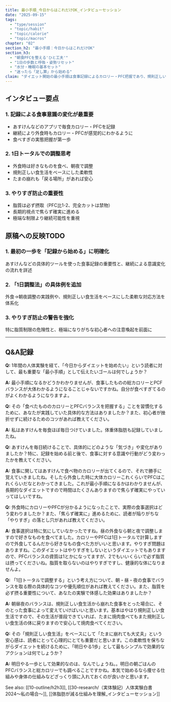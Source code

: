 ```yaml
---
title: 最小手順_今日からはこれだけOK_インタビューセッション
date: "2025-09-15"
tags:
  - "type/session"
  - "topic/habit"
  - "topic/calorie"
  - "topic/macros"
chapter: "02"
section_h2: "最小手順：今日からはこれだけOK"
section_h3:
  - "朝食PFCを整える'ひと工夫'"
  - "1日の歩数と呼吸・姿勢リセット"
  - "水分・睡眠の基本セット"
  - "迷ったら「足し算」から始める"
claim: "ダイエット開始の最小手順は食事記録によるカロリー・PFC把握であり、規則正しい食生活をベースにした1日調整法で柔軟性を保つことが継続の鍵。"
---
```


## インタビュー要点

### 1. 記録による食事意識の変化が最重要
- あすけんなどのアプリで毎食カロリー・PFCを記録
- 継続により外食時もカロリー・PFCが感覚的にわかるように
- 食べすぎの実態把握が第一歩

### 2. 1日トータルでの調整思考
- 外食時は好きなものを食べ、朝夜で調整
- 規則正しい食生活をベースにした柔軟性
- たまの崩れも「戻る場所」があれば安心

### 3. やりすぎ防止の重要性
- 脂質は必ず摂取（PFC比1-2、完全カットは禁物）
- 長期的視点で焦らず確実に進める
- 極端な制限より継続可能性を重視

## 原稿への反映TODO

### 1. 最初の一歩を「記録から始める」に明確化
あすけんなどの具体的ツールを使った食事記録の重要性と、継続による意識変化の流れを詳述

### 2. 「1日調整法」の具体例を追加
外食→朝夜調整の実践例や、規則正しい食生活をベースにした柔軟な対応方法を体系化

### 3. やりすぎ防止の警告を強化
特に脂質制限の危険性と、極端になりがちな初心者への注意喚起を前面に

---

## Q&A記録

**Q:** 1年間の人体実験を経て、「今日からダイエットを始めたい」という読者に対して、最も重要な「最小手順」として伝えたいゴールは何でしょうか？

**A:** 最小手順になるかどうかわかりませんが、食事したものの総カロリーとPCFバランスが大体わかるようになることじゃないですかね。自分が食べすぎてるのがよくわかるようになりますよ。

**Q:** その「食べたもののカロリーとPFCバランスを把握する」ことを習慣化するために、あなたが実践していた具体的な方法はありましたか？また、初心者が挫折せずに続けるためのコツがあれば教えてください。

**A:** 私はあすけんを毎食ほぼ毎日つけていました。体重体脂肪も記録していましたね。

**Q:** あすけんを毎日続けることで、具体的にどのような「気づき」や変化がありましたか？特に、記録を始める前と後で、食事に対する意識や行動がどう変わったかを教えてください。

**A:** 食事に関してはあすけんで食べ物のカロリーが出てくるので、それで勝手に覚えていきましたね。そしたら外食した時に大体カロリーこれくらいでPFCはこれくらいだなとわかってきました。これが最小手順になるかはわかりませんが、長期的なダイエットですので時間はたくさんありますので焦らず確実にやっていってほしいですね。

**Q:** 外食時にカロリーやPFCが分かるようになったことで、実際の食事選択はどう変わりましたか？また、「焦らず確実に」進めるために、読者が陥りがちな「やりすぎ」の落とし穴があれば教えてください。

**A:** 食事選択は特に気にしていなかったですね。昼の外食なら朝と夜で調整しますので好きなものを食べてました。カロリーやPFCは1日トータルで計算しますので外食してるんだから好きなもの食べた方がいいと思います。やりすぎ問題はありますね。このダイエットはやりすぎをしないというダイエットでもありますので、PFCバランスの資質は1とかになってますが、2でもいいくらいで必ず脂質は摂ってくださいね。脂質を取らないのはやりすぎですし、健康的な体になりませんよ。

**Q:** 「1日トータルで調整する」という考え方について、朝・昼・夜の食事でバランスを取る際の具体的なコツや優先順位があれば教えてください。また、脂質を必ず摂る重要性について、あなたの実験で体感した効果はありましたか？

**A:** 朝昼夜のバランスは、規則正しい食生活から崩れた食事をとった場合に、そのとった食事によって変えていけばいいと思います。基本はやはり規則正しい食生活ですので、その生活が普段できていれば、たまに焼肉食べてもまた規則正しい食生活の体に戻りますので安心して焼肉食べてください。

**Q:** その「規則正しい食生活」をベースにして「たまに崩れても大丈夫」という安心感は、読者にとって心理的にとても重要だと思います。この柔軟性を保ちながらダイエットを続けるために、「明日やる1歩」として最もシンプルで効果的なアクションは何でしょうか？

**A:** 明日やる一歩として効果的なのは、なんでしょうね。。明日の朝ごはんの PFCバランスと総カロリーでも調べることですかね。本気で始めるなら痩せる仕組みや身体の仕組みなどざっくり頭に入れておくのが良いかと思います。

See also: [[10-outline/h2h3]], [[30-research/（実体験記）人体実験白書2024〜私の場合〜]], [[体脂肪が減る仕組みを理解_インタビューセッション]]